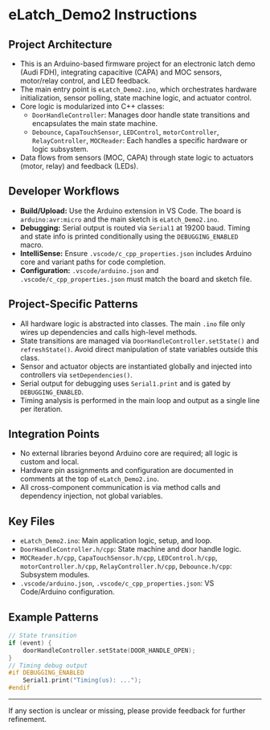 # eLatch_Demo2 Instructions

## Project Architecture
- This is an Arduino-based firmware project for an electronic latch demo (Audi FDH), integrating capacitive (CAPA) and MOC sensors, motor/relay control, and LED feedback.
- The main entry point is `eLatch_Demo2.ino`, which orchestrates hardware initialization, sensor polling, state machine logic, and actuator control.
- Core logic is modularized into C++ classes:
  - `DoorHandleController`: Manages door handle state transitions and encapsulates the main state machine.
  - `Debounce`, `CapaTouchSensor`, `LEDControl`, `motorController`, `RelayController`, `MOCReader`: Each handles a specific hardware or logic subsystem.
- Data flows from sensors (MOC, CAPA) through state logic to actuators (motor, relay) and feedback (LEDs).

## Developer Workflows
- **Build/Upload:** Use the Arduino extension in VS Code. The board is `arduino:avr:micro` and the main sketch is `eLatch_Demo2.ino`.
- **Debugging:** Serial output is routed via `Serial1` at 19200 baud. Timing and state info is printed conditionally using the `DEBUGGING_ENABLED` macro.
- **IntelliSense:** Ensure `.vscode/c_cpp_properties.json` includes Arduino core and variant paths for code completion.
- **Configuration:** `.vscode/arduino.json` and `.vscode/c_cpp_properties.json` must match the board and sketch file.

## Project-Specific Patterns
- All hardware logic is abstracted into classes. The main `.ino` file only wires up dependencies and calls high-level methods.
- State transitions are managed via `DoorHandleController.setState()` and `refreshState()`. Avoid direct manipulation of state variables outside this class.
- Sensor and actuator objects are instantiated globally and injected into controllers via `setDependencies()`.
- Serial output for debugging uses `Serial1.print` and is gated by `DEBUGGING_ENABLED`.
- Timing analysis is performed in the main loop and output as a single line per iteration.

## Integration Points
- No external libraries beyond Arduino core are required; all logic is custom and local.
- Hardware pin assignments and configuration are documented in comments at the top of `eLatch_Demo2.ino`.
- All cross-component communication is via method calls and dependency injection, not global variables.

## Key Files
- `eLatch_Demo2.ino`: Main application logic, setup, and loop.
- `DoorHandleController.h/cpp`: State machine and door handle logic.
- `MOCReader.h/cpp`, `CapaTouchSensor.h/cpp`, `LEDControl.h/cpp`, `motorController.h/cpp`, `RelayController.h/cpp`, `Debounce.h/cpp`: Subsystem modules.
- `.vscode/arduino.json`, `.vscode/c_cpp_properties.json`: VS Code/Arduino configuration.

## Example Patterns
```cpp
// State transition
if (event) {
    doorHandleController.setState(DOOR_HANDLE_OPEN);
}
// Timing debug output
#if DEBUGGING_ENABLED
    Serial1.print("Timing(us): ...");
#endif
```

---
If any section is unclear or missing, please provide feedback for further refinement.
